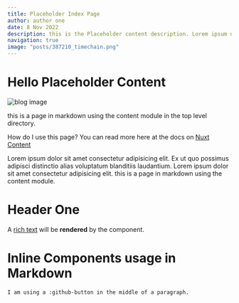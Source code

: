 ```yaml
---
title: Placeholder Index Page
author: author one
date: 8 Nov 2022
description: this is the Placeholder content description. Lorem ipsum dolor sit amet consectetur adipisicing elit.
navigation: true
image: "posts/387210_timechain.png"
---
```


# Hello Placeholder Content

![blog image](/posts/387210_timechain.png)

this is a page in markdown using the content module in the top level directory.

How do I use this page? You can read more here at the docs
on [Nuxt Content](https://content.nuxtjs.org/guide/writing/markdown)

Lorem ipsum dolor sit amet consectetur adipisicing elit. Ex ut quo possimus adipisci distinctio alias voluptatum blanditiis laudantium. Lorem ipsum dolor sit amet consectetur adipisicing elit. this is a page in markdown using the content module.

# Header One

A [rich text](/) will be **rendered** by the component.

# Inline Components usage in Markdown

```md
I am using a :github-button in the middle of a paragraph. 
```


